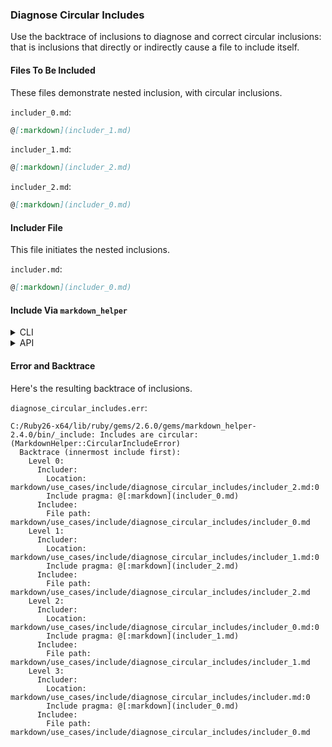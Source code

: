 ### Diagnose Circular Includes

Use the backtrace of inclusions to diagnose and correct circular inclusions:  that is inclusions that directly or indirectly cause a file to include itself.

#### Files To Be Included

These files demonstrate nested inclusion, with circular inclusions.

```includer_0.md```:
```markdown
@[:markdown](includer_1.md)
```

```includer_1.md```:
```markdown
@[:markdown](includer_2.md)
```

```includer_2.md```:
```markdown
@[:markdown](includer_0.md)
```

#### Includer File

This file initiates the nested inclusions.

```includer.md```:
```markdown
@[:markdown](includer_0.md)
```

#### Include Via <code>markdown_helper</code>
<details>
<summary>CLI</summary>

```sh
markdown_helper include --pristine includer.md included.md
```

(Option ```--pristine``` suppresses comment insertion.)
</details>
<details>
<summary>API</summary>

```include.rb```:
```ruby
require 'markdown_helper'

# Option :pristine suppresses comment insertion.
markdown_helper = MarkdownHelper.new(:pristine => true)
markdown_helper.include('includer.md', 'included.md')
```

</details>

#### Error and Backtrace

Here's the resulting backtrace of inclusions.

```diagnose_circular_includes.err```:
```
C:/Ruby26-x64/lib/ruby/gems/2.6.0/gems/markdown_helper-2.4.0/bin/_include: Includes are circular: (MarkdownHelper::CircularIncludeError)
  Backtrace (innermost include first):
    Level 0:
      Includer:
        Location: markdown/use_cases/include/diagnose_circular_includes/includer_2.md:0
        Include pragma: @[:markdown](includer_0.md)
      Includee:
        File path: markdown/use_cases/include/diagnose_circular_includes/includer_0.md
    Level 1:
      Includer:
        Location: markdown/use_cases/include/diagnose_circular_includes/includer_1.md:0
        Include pragma: @[:markdown](includer_2.md)
      Includee:
        File path: markdown/use_cases/include/diagnose_circular_includes/includer_2.md
    Level 2:
      Includer:
        Location: markdown/use_cases/include/diagnose_circular_includes/includer_0.md:0
        Include pragma: @[:markdown](includer_1.md)
      Includee:
        File path: markdown/use_cases/include/diagnose_circular_includes/includer_1.md
    Level 3:
      Includer:
        Location: markdown/use_cases/include/diagnose_circular_includes/includer.md:0
        Include pragma: @[:markdown](includer_0.md)
      Includee:
        File path: markdown/use_cases/include/diagnose_circular_includes/includer_0.md
```
